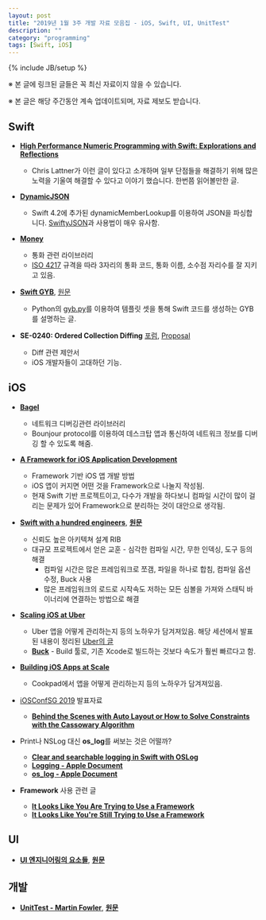 ```yaml
---
layout: post
title: "2019년 1월 3주 개발 자료 모음집 - iOS, Swift, UI, UnitTest"
description: ""
category: "programming"
tags: [Swift, iOS]
---
```

{% include JB/setup %}

※ 본 글에 링크된 글들은 꼭 최신 자료이지 않을 수 있습니다.

※ 본 글은 해당 주간동안 계속 업데이트되며, 자료 제보도 받습니다.

## Swift

* **[High Performance Numeric Programming with Swift: Explorations and Reflections](https://www.fast.ai/2019/01/10/swift-numerics/)**
  - Chris Lattner가 이런 글이 있다고 소개하며 일부 단점들을 해결하기 위해 많은 노력을 기울여 해결할 수 있다고 이야기 했습니다. 한번쯤 읽어볼만한 글.

* **[DynamicJSON](https://github.com/saoudrizwan/DynamicJSON)**
  - Swift 4.2에 추가된 dynamicMemberLookup를 이용하여 JSON을 파싱합니다. [SwiftyJSON](https://github.com/SwiftyJSON/SwiftyJSON)과 사용법이 매우 유사함.

* **[Money](https://github.com/Flight-School/Money)**
  - 통화 관련 라이브러리
  - [ISO 4217](https://en.wikipedia.org/wiki/ISO_4217) 규격을 따라 3자리의 통화 코드, 통화 이름, 소수점 자리수를 잘 지키고 있음.

* **[Swift GYB](https://nshipster.co.kr/swift-gyb/)**, [원문](https://nshipster.com/swift-gyb/)
  - Python의 [gyb.py](https://github.com/apple/swift/blob/master/utils/gyb.py)를 이용하여 템플릿 셋을 통해 Swift 코드를 생성하는 GYB를 설명하는 글.

* **SE-0240: Ordered Collection Diffing** [포럼](https://forums.swift.org/t/se-0240-ordered-collection-diffing/), [Proposal](https://github.com/apple/swift-evolution/blob/master/proposals/0240-ordered-collection-diffing.md)
  - Diff 관련 제안서
  - iOS 개발자들이 고대하던 기능.

## iOS

* **[Bagel](https://github.com/yagiz/Bagel)**
  - 네트워크 디버깅관련 라이브러리
  - Bounjour protocol를 이용하여 데스크탑 앱과 통신하여 네트워크 정보를 디버깅 할 수 있도록 해줌.

* **[A Framework for iOS Application Development](https://pdfs.semanticscholar.org/5cf0/4ee81dac8e09580d5eac312428d07f2abcc6.pdf)**
  - Framework 기반 iOS 앱 개발 방법
  - iOS 앱이 커지면 어떤 것을 Framework으로 나눌지 작성됨.
  - 현재 Swift 기반 프로젝트이고, 다수가 개발을 하다보니 컴파일 시간이 많이 걸리는 문제가 있어 Framework으로 분리하는 것이 대안으로 생각됨.

* **[Swift with a hundred engineers](https://medium.com/@ririsid/swift-with-a-hundred-engineers-2f74ddde529a)**, **[원문](https://www.skilled.io/u/swiftsummit/swift-with-a-hundred-engineers)**
  - 신뢰도 높은 아키텍쳐 설계 RIB
  - 대규모 프로젝트에서 얻은 교훈 - 심각한 컴파일 시간, 무한 인덱싱, 도구 등의 해결
    - 컴파일 시간은 많은 프레임워크로 쪼갬, 파일을 하나로 합침, 컴파일 옵션 수정, Buck 사용
    - 많은 프레임워크의 로드로 시작속도 저하는 모든 심볼을 가져와 스태틱 바이너리에 연결하는 방법으로 해결

* **[Scaling iOS at Uber](https://atscaleconference.com/videos/blazing-fast-scaling-ios-at-uber/)**
  - Uber 앱을 어떻게 관리하는지 등의 노하우가 담겨져있음. 해당 세션에서 발표된 내용이 정리된 [Uber의 글](https://eng.uber.com/ios-monorepo/)
  - **[Buck](https://buckbuild.com/)** - Build 툴로, 기존 Xcode로 빌드하는 것보다 속도가 훨씬 빠르다고 함.

* **[Building iOS Apps at Scale](https://academy.realm.io/posts/yusei-nishiyama-mobilization-2017-building-ios-apps-at-scale/)**
  - Cookpad에서 앱을 어떻게 관리하는지 등의 노하우가 담겨져있음.

* [iOSConfSG 2019](https://2019.iosconf.sg/) 발표자료
  - **[Behind the Scenes with Auto Layout or How to Solve Constraints with the Cassowary Algorithm](https://speakerdeck.com/vasarhelyia/behind-the-scenes-with-auto-layout-or-how-to-solve-constraints-with-the-cassowary-algorithm-iosconfsg?slide=9)**

* Print나 NSLog 대신 **os_log**를 써보는 것은 어떨까?
  - **[Clear and searchable logging in Swift with OSLog](https://www.lordcodes.com/posts/clear-and-searchable-logging-in-swift-with-oslog)**
  - **[Logging - Apple Document](https://developer.apple.com/documentation/os/logging)**
  - **[os_log - Apple Document](https://developer.apple.com/documentation/os/os_log)**

* **Framework** 사용 관련 글
  - **[It Looks Like You Are Trying to Use a Framework](https://www.bignerdranch.com/blog/it-looks-like-you-are-trying-to-use-a-framework/)**
  - **[It Looks Like You're Still Trying to Use a Framework](https://www.bignerdranch.com/blog/it-looks-like-you're-still-trying-to-use-a-framework/)**

## UI
* **[UI 엔지니어링의 요소들](https://overreacted.io/ko/the-elements-of-ui-engineering/)**, **[원문](https://overreacted.io/the-elements-of-ui-engineering/)**

## 개발
* **[UnitTest - Martin Fowler](http://blog.weirdx.io/post/57004)**, **[원문](https://martinfowler.com/bliki/UnitTest.html)**